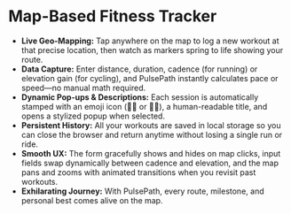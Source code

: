 # Map-Based Fitness Tracker
- **Live Geo-Mapping:** Tap anywhere on the map to log a new workout at that precise location, then watch as markers spring to life showing your route.  
- **Data Capture:** Enter distance, duration, cadence (for running) or elevation gain (for cycling), and PulsePath instantly calculates pace or speed—no manual math required.  
- **Dynamic Pop-ups & Descriptions:** Each session is automatically stamped with an emoji icon (🏃‍♂️ or 🚴‍♀️), a human-readable title, and opens a stylized popup when selected.  
- **Persistent History:** All your workouts are saved in local storage so you can close the browser and return anytime without losing a single run or ride.  
- **Smooth UX:** The form gracefully shows and hides on map clicks, input fields swap dynamically between cadence and elevation, and the map pans and zooms with animated transitions when you revisit past workouts.  
- **Exhilarating Journey:** With PulsePath, every route, milestone, and personal best comes alive on the map.
